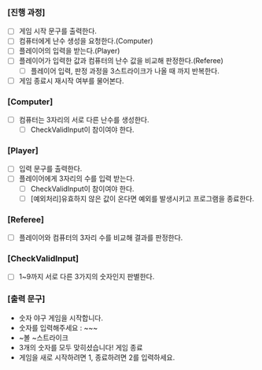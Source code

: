 ### [진행 과정]

- [ ]  게임 시작 문구를 출력한다.
- [ ]  컴퓨터에게 난수 생성을 요청한다.(Computer)
- [ ]  플레이어의 입력을 받는다.(Player)
- [ ]  플레이어가 입력한 값과 컴퓨터의 난수 값을 비교해 판정한다.(Referee)
    - [ ]  플레이어 입력, 판정 과정을 3스트라이크가 나올 때 까지 반복한다.
- [ ]  게임 종료시 재시작 여부를 물어본다.

### [Computer]

- [ ]  컴퓨터는 3자리의 서로 다른 난수를 생성한다.
    - [ ]  CheckValidInput이 참이여야 한다.

### [Player]

- [ ]  입력 문구를 출력한다.
- [ ]  플레이어에게 3자리의 수를 입력 받는다.
    - [ ]  CheckValidInput이 참이여야 한다.
    - [ ]  [예외처리]유효하지 않은 값이 온다면 예외를 발생시키고 프로그램을 종료한다.

### [Referee]

- [ ]  플레이어와 컴퓨터의 3자리 수를 비교해 결과를 판정한다.

### [CheckValidInput]

- [ ]  1~9까지 서로 다른 3가지의 숫자인지 판별한다.

### [출력 문구]

- 숫자 야구 게임을 시작합니다.
- 숫자를 입력해주세요 : ~~~
- ~볼 ~스트라이크
- 3개의 숫자를 모두 맞히셨습니다! 게임 종료
- 게임을 새로 시작하려면 1, 종료하려면 2를 입력하세요.
